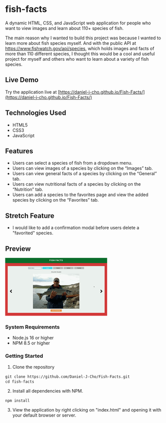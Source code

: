 # fish-facts

A dynamic HTML, CSS, and JavaScript web application for people who want to view images and learn about 110+ species of fish.

The main reason why I wanted to build this project was because I wanted to learn more about fish species myself.  And with the public API at https://www.fishwatch.gov/api/species, which holds images and facts of more than 110 different species, I thought this would be a cool and useful project for myself and others who want to learn about a variety of fish species.

## Live Demo

Try the application live at [https://daniel-j-cho.github.io/Fish-Facts/](https://daniel-j-cho.github.io/Fish-Facts/)

## Technologies Used

- HTML5
- CSS3
- JavaScript

## Features

- Users can select a species of fish from a dropdown menu.
- Users can view images of a species by clicking on the “Images” tab.
- Users can view general facts of a species by clicking on the “General” tab.
- Users can view nutritional facts of a species by clicking on the “Nutrition” tab.
- Users can add a species to the favorites page and view the added species by clicking on the “Favorites” tab.

## Stretch Feature
- I would like to add a confirmation modal before users delete a "favorited" species.

## Preview

![Fish Facts](images/fish-facts-4.gif)

### System Requirements

- Node.js 16 or higher
- NPM 8.5 or higher

### Getting Started

1. Clone the repository

  ```shell
  git clone https://github.com/Daniel-J-Cho/Fish-Facts.git
  cd fish-facts
  ```

2. Install all dependencies with NPM.

  ```shell
  npm install
  ```

3. View the application by right clicking on "index.html" and opening it with your default browser or server.
